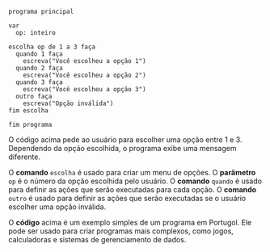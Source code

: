 ```portuguol
programa principal

var
  op: inteiro

escolha op de 1 a 3 faça
  quando 1 faça
    escreva("Você escolheu a opção 1")
  quando 2 faça
    escreva("Você escolheu a opção 2")
  quando 3 faça
    escreva("Você escolheu a opção 3")
  outro faça
    escreva("Opção inválida")
fim escolha

fim programa
```

O código acima pede ao usuário para escolher uma opção entre 1 e 3. Dependendo da opção escolhida, o programa exibe uma mensagem diferente.

O **comando** `escolha` é usado para criar um menu de opções. O **parâmetro** `op` é o número da opção escolhida pelo usuário. O **comando** `quando` é usado para definir as ações que serão executadas para cada opção. O **comando** `outro` é usado para definir as ações que serão executadas se o usuário escolher uma opção inválida.

O **código** acima é um exemplo simples de um programa em Portugol. Ele pode ser usado para criar programas mais complexos, como jogos, calculadoras e sistemas de gerenciamento de dados.